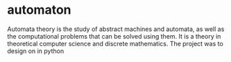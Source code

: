 # automaton
Automata theory is the study of abstract machines and automata, as well as the computational problems that can be solved using them. It is a theory in theoretical computer science and discrete mathematics. The project was to design on in python 
